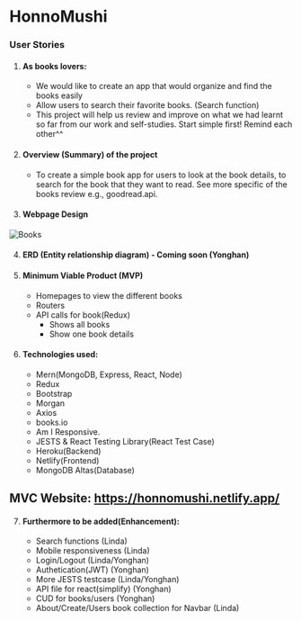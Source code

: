 # HonnoMushi
  
### User Stories

1. #### As books lovers:
    - We would like to create an app that would organize and find the books easily
    - Allow users to search their favorite books. (Search function)
    - This project will help us review and improve on what we had learnt so far from our work and self-studies. Start simple first! Remind each other^^

2. #### Overview (Summary) of the project
    -	To create a simple book app for users to look at the book details, to search for the book that they want to read. See more specific of the books review e.g., goodread.api.
    
3. #### Webpage Design
  ![Books](https://user-images.githubusercontent.com/61861009/120096070-f6b25880-c15b-11eb-938f-4ee972d229e3.png)

4. #### ERD (Entity relationship diagram) - Coming soon (Yonghan)

5. #### Minimum Viable Product (MVP)
    - Homepages to view the different books
    - Routers
    - API calls for book(Redux)
        - Shows all books
        - Show one book details

6. #### Technologies used:
    - Mern(MongoDB, Express, React, Node)
    - Redux
    - Bootstrap
    - Morgan
    - Axios
    - books.io
    - Am I Responsive.
    - JESTS & React Testing Library(React Test Case)
    - Heroku(Backend)
    - Netlify(Frontend)
    - MongoDB Altas(Database)
    
## MVC Website: https://honnomushi.netlify.app/

7. #### Furthermore to be added(Enhancement):
    - Search functions (Linda)
    - Mobile responsiveness (Linda)
    - Login/Logout (Linda/Yonghan)
    - Authetication(JWT) (Yonghan)
    - More JESTS testcase (Linda/Yonghan)
    - API file for react(simplify) (Yonghan)
    - CUD for books/users (Yonghan)
    - About/Create/Users book collection for Navbar (Linda)
